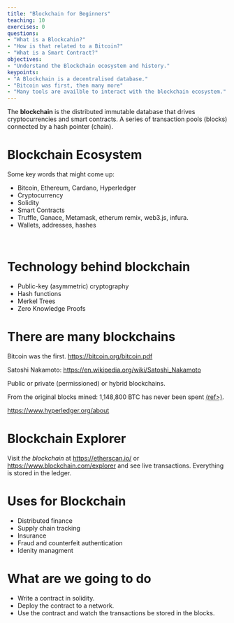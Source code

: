 ```yaml
---
title: "Blockchain for Beginners"
teaching: 10
exercises: 0
questions:
- "What is a Blockcahin?"
- "How is that related to a Bitcoin?"
- "What is a Smart Contract?"
objectives:
- "Understand the Blockchain ecosystem and history."
keypoints:
- "A Blockchain is a decentralised database."
- "Bitcoin was first, then many more"
- "Many tools are availble to interact with the blockchain ecosystem."
---
```

The **blockchain** is the distributed immutable database that drives cryptocurrencies and smart contracts.
A series of transaction pools (blocks) connected by a hash pointer (chain).

# Blockchain Ecosystem



Some key words that might come up:

* Bitcoin, Ethereum, Cardano, Hyperledger 
* Cryptocurrency
* Solidity
* Smart Contracts
* Truffle, Ganace, Metamask, etherum remix, web3.js, infura.
* Wallets, addresses, hashes

<br>

# Technology behind blockchain

* Public-key (asymmetric) cryptography 
* Hash functions
* Merkel Trees
* Zero Knowledge Proofs

# There are many blockchains

Bitcoin was the first. https://bitcoin.org/bitcoin.pdf

Satoshi Nakamoto: https://en.wikipedia.org/wiki/Satoshi_Nakamoto

Public or private (permissioned) or hybrid blockchains.

From the original blocks mined: 1,148,800 BTC has never been spent [(ref>)](https://bitslog.com/2013/04/17/the-well-deserved-fortune-of-satoshi-nakamoto/).

https://www.hyperledger.org/about

# Blockchain Explorer
Visit *the blockchain* at https://etherscan.io/ or https://www.blockchain.com/explorer and see live transactions. Everything is stored in the ledger.

# Uses for Blockchain

* Distributed finance
* Supply chain tracking
* Insurance 
* Fraud and counterfeit authentication
* Idenity managment 

# What are we going to do

* Write a contract in solidity.
* Deploy the contract to a network.
* Use the contract and watch the transactions be stored in the blocks.
